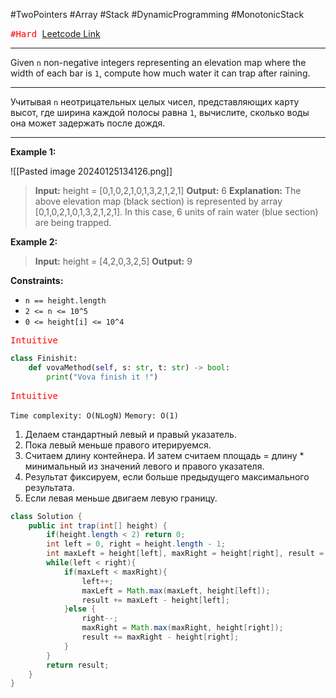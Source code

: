 #TwoPointers #Array #Stack #DynamicProgramming #MonotonicStack

<kbd><span style="color:red;">#Hard</span> </kbd>
[Leetcode Link](https://leetcode.com/problems/trapping-rain-water/description/)

---
Given `n` non-negative integers representing an elevation map where the width of each bar is `1`, compute how much water it can trap after raining.

---
Учитывая `n` неотрицательных целых чисел, представляющих карту высот, где ширина каждой полосы равна `1`, вычислите, сколько воды она может задержать после дождя.

---
**Example 1:**

![[Pasted image 20240125134126.png]]

>**Input:** height = [0,1,0,2,1,0,1,3,2,1,2,1]
>**Output:** 6
>**Explanation:** The above elevation map (black section) is represented by array [0,1,0,2,1,0,1,3,2,1,2,1]. In this case, 6 units of rain water (blue section) are being trapped.

**Example 2:**

>**Input:** height = [4,2,0,3,2,5]
>**Output:** 9


**Constraints:**

- `n == height.length`
- `2 <= n <= 10^5`
- `0 <= height[i] <= 10^4`


<kbd><span style="color:red;"> Intuitive</span></kbd>


```Python
class Finishit:
    def vovaMethod(self, s: str, t: str) -> bool:
		print("Vova finish it !")
```


<kbd><span style="color:red;"> Intuitive</span></kbd>

`Time complexity: O(NLogN)`
`Memory: O(1)`

1. Делаем стандартный левый и правый указатель.
2. Пока левый меньше правого итерируемся.
3. Считаем длину контейнера. И затем считаем площадь = длину * минимальный из значений левого и правого указателя.
4. Результат фиксируем, если больше предыдущего максимального результата.
5. Если левая меньше двигаем левую границу.

```java
class Solution {
    public int trap(int[] height) {
        if(height.length < 2) return 0;
        int left = 0, right = height.length - 1;
        int maxLeft = height[left], maxRight = height[right], result = 0;
        while(left < right){
            if(maxLeft < maxRight){
                left++;
                maxLeft = Math.max(maxLeft, height[left]);
                result += maxLeft - height[left];
            }else {
                right--;
                maxRight = Math.max(maxRight, height[right]);
                result += maxRight - height[right];
            }
        }
        return result;
    }
}

```

